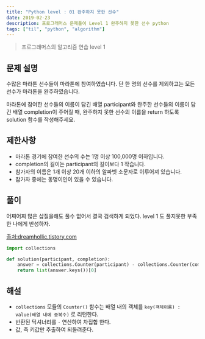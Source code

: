```yaml
---
title: "Python level : 01 완주하지 못한 선수"
date: 2019-02-23
description: 프로그래머스 문제풀이 Level 1 완주하지 못한 선수 python
tags: ["til", "python", "algorithm"]
---
```


> 프로그래머스의 알고리즘 연습 level 1

## 문제 설명

수많은 마라톤 선수들이 마라톤에 참여하였습니다. 단 한 명의 선수를 제외하고는 모든 선수가 마라톤을 완주하였습니다.

마라톤에 참여한 선수들의 이름이 담긴 배열 participant와 완주한 선수들의 이름이 담긴 배열 completion이 주어질 때, 완주하지 못한 선수의 이름을 return 하도록 solution 함수를 작성해주세요.

## 제한사항

- 마라톤 경기에 참여한 선수의 수는 1명 이상 100,000명 이하입니다.
- completion의 길이는 participant의 길이보다 1 작습니다.
- 참가자의 이름은 1개 이상 20개 이하의 알파벳 소문자로 이루어져 있습니다.
- 참가자 중에는 동명이인이 있을 수 있습니다.

## 풀이

어찌어찌 많은 삽질을해도 풀수 없어서 결국 검색하게 되었다. level 1 도 풀지못한 부족한 나에게 반성하자.

[출처:dreamhollic.tistory.com](https://dreamhollic.tistory.com/entry/%EC%95%8C%EA%B3%A0%EB%A6%AC%EC%A6%98-%EB%AC%B8%EC%A0%9C%ED%92%80%EC%9D%B4-10-%EC%99%84%EC%A3%BC%ED%95%98%EC%A7%80-%EB%AA%BB%ED%95%9C-%EC%84%A0%EC%88%98-JAVA)

```python
import collections

def solution(participant, completion):
    answer = collections.Counter(participant) - collections.Counter(completion)
    return list(answer.keys())[0]
```

## 해설

- `collections` 모듈의 `Counter()` 함수는 배열 내의 객체를 `key(객체이름) : value(배열 내에 중복수)` 로 리턴한다.
- 반환된 딕셔너리를 `-` 연산하여 차집합 한다.
- 값, 즉 키값만 추출하여 되돌려준다.
